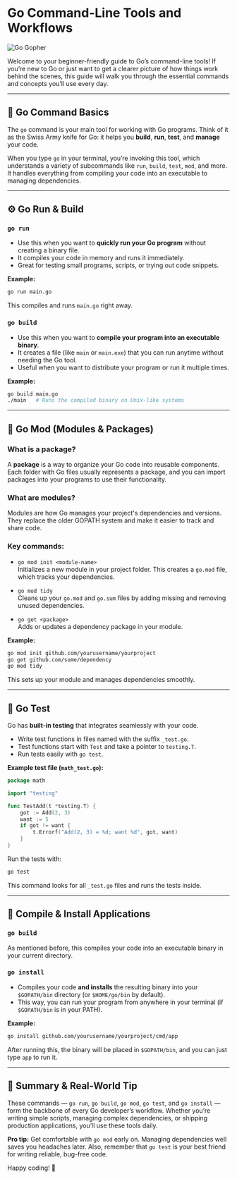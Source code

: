# Go Command-Line Tools and Workflows

![Go Gopher](https://blog.golang.org/gopher/gopher.png)

Welcome to your beginner-friendly guide to Go’s command-line tools! If you’re new to Go or just want to get a clearer picture of how things work behind the scenes, this guide will walk you through the essential commands and concepts you’ll use every day.

---

## 🧰 Go Command Basics

The `go` command is your main tool for working with Go programs. Think of it as the Swiss Army knife for Go: it helps you **build**, **run**, **test**, and **manage** your code.

When you type `go` in your terminal, you’re invoking this tool, which understands a variety of subcommands like `run`, `build`, `test`, `mod`, and more. It handles everything from compiling your code into an executable to managing dependencies.

---

## ⚙️ Go Run & Build

### `go run`

- Use this when you want to **quickly run your Go program** without creating a binary file.
- It compiles your code in memory and runs it immediately.
- Great for testing small programs, scripts, or trying out code snippets.

**Example:**

```bash
go run main.go
```

This compiles and runs `main.go` right away.

### `go build`

- Use this when you want to **compile your program into an executable binary**.
- It creates a file (like `main` or `main.exe`) that you can run anytime without needing the Go tool.
- Useful when you want to distribute your program or run it multiple times.

**Example:**

```bash
go build main.go
./main   # Runs the compiled binary on Unix-like systems
```

---

## 🧩 Go Mod (Modules & Packages)

### What is a package?

A **package** is a way to organize your Go code into reusable components. Each folder with Go files usually represents a package, and you can import packages into your programs to use their functionality.

### What are modules?

Modules are how Go manages your project's dependencies and versions. They replace the older GOPATH system and make it easier to track and share code.

### Key commands:

- `go mod init <module-name>`  
  Initializes a new module in your project folder. This creates a `go.mod` file, which tracks your dependencies.

- `go mod tidy`  
  Cleans up your `go.mod` and `go.sum` files by adding missing and removing unused dependencies.

- `go get <package>`  
  Adds or updates a dependency package in your module.

**Example:**

```bash
go mod init github.com/yourusername/yourproject
go get github.com/some/dependency
go mod tidy
```

This sets up your module and manages dependencies smoothly.

---

## 🧪 Go Test

Go has **built-in testing** that integrates seamlessly with your code.

- Write test functions in files named with the suffix `_test.go`.
- Test functions start with `Test` and take a pointer to `testing.T`.
- Run tests easily with `go test`.

**Example test file (`math_test.go`):**

```go
package math

import "testing"

func TestAdd(t *testing.T) {
    got := Add(2, 3)
    want := 5
    if got != want {
        t.Errorf("Add(2, 3) = %d; want %d", got, want)
    }
}
```

Run the tests with:

```bash
go test
```

This command looks for all `_test.go` files and runs the tests inside.

---

## 🧱 Compile & Install Applications

### `go build`

As mentioned before, this compiles your code into an executable binary in your current directory.

### `go install`

- Compiles your code **and installs** the resulting binary into your `$GOPATH/bin` directory (or `$HOME/go/bin` by default).
- This way, you can run your program from anywhere in your terminal (if `$GOPATH/bin` is in your PATH).

**Example:**

```bash
go install github.com/yourusername/yourproject/cmd/app
```

After running this, the binary will be placed in `$GOPATH/bin`, and you can just type `app` to run it.

---

## 🧭 Summary & Real-World Tip

These commands — `go run`, `go build`, `go mod`, `go test`, and `go install` — form the backbone of every Go developer’s workflow. Whether you’re writing simple scripts, managing complex dependencies, or shipping production applications, you’ll use these tools daily.

**Pro tip:** Get comfortable with `go mod` early on. Managing dependencies well saves you headaches later. Also, remember that `go test` is your best friend for writing reliable, bug-free code.

Happy coding! 🚀
